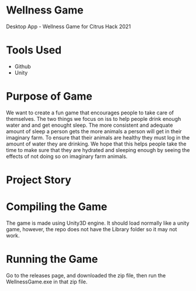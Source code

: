 # Wellness Game
Desktop App - Wellness Game for Citrus Hack 2021

# Tools Used 
- Github
- Unity

# Purpose of Game
We want to create a fun game that encourages people to take care of themselves. The two things we focus on iss to help people drink enough water and and get enought sleep. The more consistent and adequate amount of sleep a person gets the more animals a person will get in their imaginary farm. To ensure that their animals are healthy they must log in the amount of water they are drinking. We hope that this helps people take the time to make sure that they are hydrated and sleeping enough by seeing the effects of not doing so on imaginary farm animals.

# Project Story

# Compiling the Game
The game is made using Unity3D engine. It should load normally like a unity game, however, the repo does not have the Library folder so it may not work.

# Running the Game
Go to the releases page, and downloaded the zip file, then run the WellnessGame.exe in that zip file.

